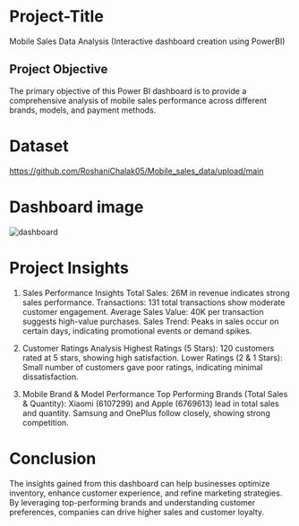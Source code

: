 # Project-Title 
Mobile Sales Data Analysis (Interactive dashboard creation using PowerBI)
## Project Objective
The primary objective of this Power BI dashboard is to provide a comprehensive analysis of mobile sales performance across different brands, models, and payment methods.
# Dataset
https://github.com/RoshaniChalak05/Mobile_sales_data/upload/main
# Dashboard image
![dashboard](https://github.com/user-attachments/assets/396f5518-5cd1-4929-93b6-07e59e2d54a4)

# Project Insights 
1. Sales Performance Insights
Total Sales: 26M in revenue indicates strong sales performance.
Transactions: 131 total transactions show moderate customer engagement.
Average Sales Value: 40K per transaction suggests high-value purchases.
Sales Trend: Peaks in sales occur on certain days, indicating promotional events or demand spikes.

2. Customer Ratings Analysis
   Highest Ratings (5 Stars): 120 customers rated at 5 stars, showing high satisfaction.
   Lower Ratings (2 & 1 Stars): Small number of customers gave poor ratings, indicating minimal dissatisfaction.

3. Mobile Brand & Model Performance
Top Performing Brands (Total Sales & Quantity):
Xiaomi (6107299) and Apple (6769613) lead in total sales and quantity.
Samsung and OnePlus follow closely, showing strong competition.

# Conclusion
The insights gained from this dashboard can help businesses optimize inventory, enhance customer experience, and refine marketing strategies. By leveraging top-performing brands and understanding customer preferences, companies can drive higher sales and customer loyalty.
